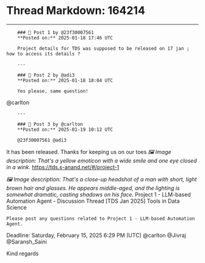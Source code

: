 # Thread Markdown: 164214

---

        ### 💬 Post 1 by @23f30007561  
        **Posted on:** 2025-01-18 17:46 UTC  

        Project details for TDS was supposed to be released on 17 jan ; how to access its details ?

        ---

        ### 💬 Post 2 by @adi3  
        **Posted on:** 2025-01-18 18:04 UTC  

        Yes please, same question!
@carlton

        ---

        ### 💬 Post 3 by @carlton  
        **Posted on:** 2025-01-19 10:12 UTC  

        @23f30007561 @adi3
It has been released. Thanks for keeping us on our toes *🖼️ Image description: That's a yellow emoticon with a wide smile and one eye closed in a wink.*
https://tds.s-anand.net/#/project-1



*🖼️ Image description: That's a close-up headshot of a man with short, light brown hair and glasses.  He appears middle-aged, and the lighting is somewhat dramatic, casting shadows on his face.*
Project 1 - LLM-based Automation Agent - Discussion Thread [TDS Jan 2025] Tools in Data Science


    Please post any questions related to Project 1 - LLM-based Automation Agent. 
Deadline: Saturday, February 15, 2025 6:29 PM (UTC) 
@carlton @Jivraj @Saransh_Saini


Kind regards

        
